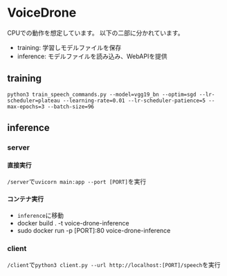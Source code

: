 # VoiceDrone

CPUでの動作を想定しています。
以下の二部に分かれています。

- training: 学習しモデルファイルを保存
- inference: モデルファイルを読み込み、WebAPIを提供

## training

`python3 train_speech_commands.py --model=vgg19_bn --optim=sgd --lr-scheduler=plateau --learning-rate=0.01 --lr-scheduler-patience=5 --max-epochs=3 --batch-size=96`

## inference

### server

#### 直接実行
`/server`で`uvicorn main:app --port [PORT]`を実行

#### コンテナ実行
- `inference`に移動
- docker build . -t voice-drone-inference
- sudo docker run -p [PORT]:80  voice-drone-inference

### client
`/client`で`python3 client.py --url http://localhost:[PORT]/speech`を実行
